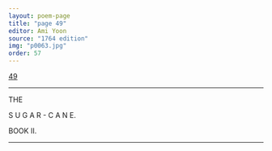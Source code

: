 ```yaml
---
layout: poem-page
title: "page 49"
editor: Ami Yoon
source: "1764 edition"
img: "p0063.jpg"
order: 57
---
```



[49]({{site.baseurl}}/images/{{page.img}})  

---

THE 

S U G A R - C A N E.  


BOOK II.

---  
